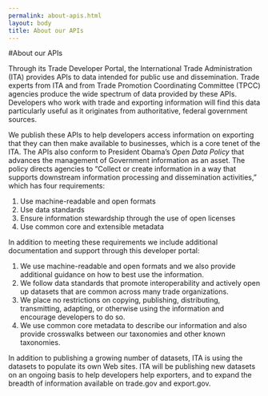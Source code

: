 ```yaml
---
permalink: about-apis.html
layout: body
title: About our APIs
---
```


#About our APIs

Through its Trade Developer Portal, the International Trade Administration (ITA) provides APIs to data intended for public use and dissemination.  Trade experts from ITA and from Trade Promotion Coordinating Committee (TPCC) agencies produce the wide spectrum of data provided by these APIs.  Developers who work with trade and exporting information will find this data particularly useful as it originates from authoritative, federal government sources.

We publish these APIs to help developers access information on exporting that they can then make available to businesses, which is a core tenet of the ITA.  The APIs also conform to President Obama’s _Open Data Policy_ that advances the management of Government information as an asset.  The policy directs agencies to “Collect or create information in a way that supports downstream information processing and dissemination activities,” which has four requirements:

1. Use machine-readable and open formats
2. Use data standards
3. Ensure information stewardship through the use of open licenses
4. Use common core and extensible metadata

In addition to meeting these requirements we include additional documentation and support through this developer portal:

1. We use machine-readable and open formats and we also provide additional guidance on how to best use the information.
2. We follow data standards that promote interoperability and actively open up datasets that are common across many trade organizations.
3. We place no restrictions on copying, publishing, distributing, transmitting, adapting, or otherwise using the information and encourage developers to do so.
4. We use common core metadata to describe our information and also provide crosswalks between our taxonomies and other known taxonomies.

In addition to publishing a growing number of datasets, ITA is using the datasets to populate its own Web sites.  ITA will be publishing new datasets on an ongoing basis to help developers help exporters, and to expand the breadth of information available on trade.gov and export.gov.